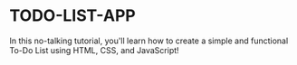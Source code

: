 # TODO-LIST-APP
In this no-talking tutorial, you'll learn how to create a simple and functional To-Do List using HTML, CSS, and JavaScript!
